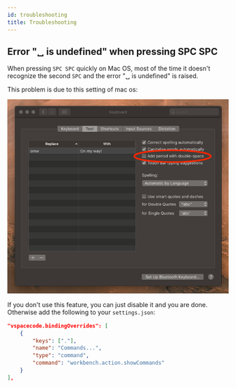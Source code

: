 ```yaml
---
id: troubleshooting
title: Troubleshooting
---
```


## Error "␣ is undefined" when pressing SPC SPC

When pressing `SPC SPC` quickly on Mac OS, most of the time it doesn't recognize
the second `SPC` and the error "␣ is undefined" is raised.

This problem is due to this setting of mac os:

![Mac keyboard preferences](/img/docs/mac_double_space.png)

If you don't use this feature, you can just disable it and you are done.
Otherwise add the following to your `settings.json`:

```json
"vspacecode.bindingOverrides": [
    {
        "keys": ["."],
        "name": "Commands...",
        "type": "command",
        "command": "workbench.action.showCommands"
    }
],
```
